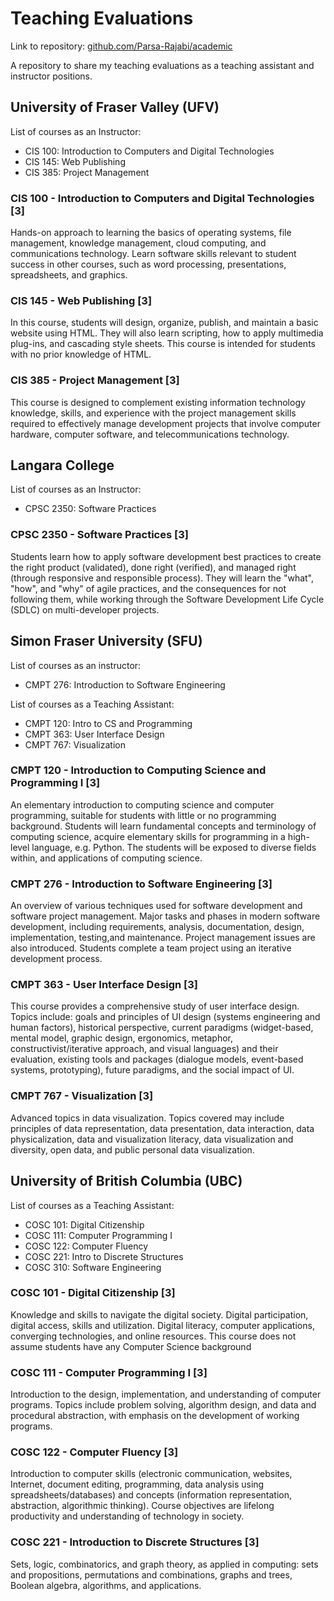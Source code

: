 # Teaching Evaluations

Link to repository: [github.com/Parsa-Rajabi/academic](https://github.com/Parsa-Rajabi/academic/tree/main/teaching-evaluations)

A repository to share my teaching evaluations as a teaching assistant and instructor positions.

## University of Fraser Valley (UFV) 

List of courses as an Instructor:

- CIS 100: Introduction to Computers and Digital Technologies
- CIS 145: Web Publishing
- CIS 385: Project Management

### CIS 100 - Introduction to Computers and Digital Technologies [3]
Hands-on approach to learning the basics of operating systems, file management, knowledge management, cloud computing, and communications technology. Learn software skills relevant to student success in other courses, such as word processing, presentations, spreadsheets, and graphics.

### CIS 145 - Web Publishing [3]
In this course, students will design, organize, publish, and maintain a basic website using HTML. They will also learn scripting, how to apply multimedia plug-ins, and cascading style sheets. This course is intended for students with no prior knowledge of HTML.

### CIS 385 - Project Management [3]
This course is designed to complement existing information technology knowledge, skills, and experience with the project management skills required to effectively manage development projects that involve computer hardware, computer software, and telecommunications technology.

## Langara College

List of courses as an Instructor:

- CPSC 2350: Software Practices

### CPSC 2350 - Software Practices [3]
Students learn how to apply software development best practices to create the right product (validated), done right (verified), and managed right (through responsive and responsible process). They will learn the "what", "how", and "why" of agile practices, and the consequences for not following them, while working through the Software Development Life Cycle (SDLC) on multi-developer projects.


## Simon Fraser University (SFU) 

List of courses as an instructor:

- CMPT 276: Introduction to Software Engineering 

List of courses as a Teaching Assistant:

- CMPT 120: Intro to CS and Programming
- CMPT 363: User Interface Design
- CMPT 767: Visualization

### CMPT 120 - Introduction to Computing Science and Programming I [3]
An elementary introduction to computing science and computer programming, suitable for students with little or no programming background. Students will learn fundamental concepts and terminology of computing science, acquire elementary skills for programming in a high-level language, e.g. Python. The students will be exposed to diverse fields within, and applications of computing science.

### CMPT 276 - Introduction to Software Engineering [3]
An overview of various techniques used for software development and software project management. Major tasks and phases in modern software development, including requirements, analysis, documentation, design, implementation, testing,and maintenance. Project management issues are also introduced. Students complete a team project using an iterative development process.

### CMPT 363 - User Interface Design [3]
This course provides a comprehensive study of user interface design. Topics include: goals and principles of UI design (systems engineering and human factors), historical perspective, current paradigms (widget-based, mental model, graphic design, ergonomics, metaphor, constructivist/iterative approach, and visual languages) and their evaluation, existing tools and packages (dialogue models, event-based systems, prototyping), future paradigms, and the social impact of UI.

### CMPT 767 - Visualization [3]
Advanced topics in data visualization. Topics covered may include principles of data representation, data presentation, data interaction, data physicalization, data and visualization literacy, data visualization and diversity, open data, and public personal data visualization. 


## University of British Columbia (UBC)

List of courses as a Teaching Assistant:

- COSC 101: Digital Citizenship
- COSC 111: Computer Programming I
- COSC 122: Computer Fluency
- COSC 221: Intro to Discrete Structures
- COSC 310: Software Engineering

### COSC 101 - Digital Citizenship [3]
Knowledge and skills to navigate the digital society. Digital participation, digital access, skills and utilization. Digital literacy, computer applications, converging technologies, and online resources. This course does not assume students have any Computer Science background

### COSC 111 - Computer Programming I [3]
Introduction to the design, implementation, and understanding of computer programs. Topics include problem solving, algorithm design, and data and procedural abstraction, with emphasis on the development of working programs.

### COSC 122 - Computer Fluency [3]
Introduction to computer skills (electronic communication, websites, Internet, document editing, programming, data analysis using spreadsheets/databases) and concepts (information representation, abstraction, algorithmic thinking). Course objectives are lifelong productivity and understanding of technology in society.

### COSC 221 - Introduction to Discrete Structures [3]
Sets, logic, combinatorics, and graph theory, as applied in computing: sets and propositions, permutations and combinations, graphs and trees, Boolean algebra, algorithms, and applications.